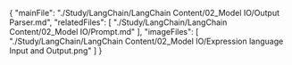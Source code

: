 {
  "mainFile": "./Study/LangChain/LangChain Content/02_Model IO/Output Parser.md",
  "relatedFiles": [
    "./Study/LangChain/LangChain Content/02_Model IO/Prompt.md"
  ],
  "imageFiles": [
    "./Study/LangChain/LangChain Content/02_Model IO/Expression language Input and Output.png"
  ]
}